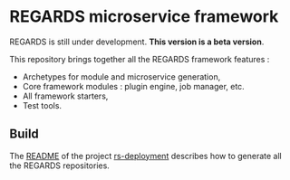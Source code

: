 # REGARDS microservice framework

REGARDS is still under development. **This version is a beta version**.

This repository brings together all the REGARDS framework features :
* Archetypes for module and microservice generation,
* Core framework modules : plugin engine, job manager, etc.
* All framework starters,
* Test tools.

## Build
The [README](https://github.com/RegardsOss/regards-deployment/blob/master/README.md) of the project [rs-deployment](https://github.com/RegardsOss/regards-deployment) describes how to generate all the REGARDS repositories.